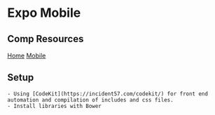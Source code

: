 # Expo Mobile

## Comp Resources
[Home](https://projects.invisionapp.com/share/RE1M5SHMC#/screens)
[Mobile](https://projects.invisionapp.com/share/JE1SHU3NZ#/screens)

## Setup
	- Using [CodeKit](https://incident57.com/codekit/) for front end automation and compilation of includes and css files.
	- Install libraries with Bower

